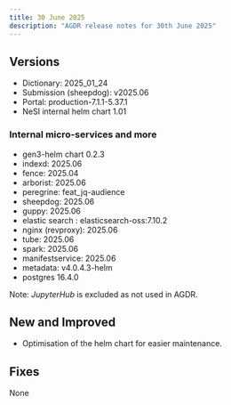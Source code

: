 ```yaml
---
title: 30 June 2025
description: "AGDR release notes for 30th June 2025"
---
```


## Versions

- Dictionary: 2025_01_24
- Submission (sheepdog): v2025.06
- Portal: production-7.1.1-5.37.1
- NeSI internal helm chart 1.01


### Internal micro-services and more

- gen3-helm chart 0.2.3
- indexd: 2025.06
- fence: 2025.04
- arborist: 2025.06
- peregrine: feat_jq-audience
- sheepdog: 2025.06
- guppy: 2025.06
- elastic search : elasticsearch-oss:7.10.2
- nginx (revproxy): 2025.06
- tube: 2025.06
- spark: 2025.06
- manifestservice: 2025.06
- metadata: v4.0.4.3-helm
- postgres 16.4.0

Note: *JupyterHub* is excluded as not used in AGDR.

## New and Improved
  
- Optimisation of the helm chart for easier maintenance.  

## Fixes

None
